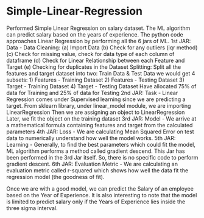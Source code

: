 # Simple-Linear-Regression
Performed Simple Linear Regression on salary dataset. The ML algorithm can predict salary based on the years of experience. The python code approaches Linear Regression by performing all the 6 jars of ML.
1st JAR: Data - 
  Data Cleaning:
    (a) Import Data
    (b) Check for any outliers (iqr method)
    (c) Check for missing value, check for data type of each column of dataframe
    (d) Check for Linear Relationship between each Feature and Target
    (e) Checking for duplicates in the Dataset
  Splitting:
    Split all the features and target dataset into two: Train Data & Test Data
    we would get 4 subsets:
      1) Features - Training Dataset
      2) Features - Testing Dataset
      3) Target - Training Dataset 
      4) Target - Testing Dataset
    Have allocated 75% of data for Training and 25% of data for Testing
2nd JAR: Task - 
  Linear Regression comes under Supervised learning since we are predicting a target.
  From sklearn library, under linear_model module, we are importing LinearRegression
  Then we are assigning an object to LinearRegression
  Later, we fit the object on the training dataset
3rd JAR: Model -
  We arrive at a mathematical formula containing features and target from the calculated parameters 
4th JAR: Loss - 
  We are calculating Mean Squared Error on test data to numerically understand how well the model works.
5th JAR: Learning -
  Generally, to find the best parameters which could fit the model, ML algorithm performs a method called gradient descend.
  This Jar has been performed in the 3rd Jar itself. So, there is no specific code to perform gradient descent.
6th JAR: Evaluation Metric -
   We are calculating an evaluation metric called r-squared which shows how well the data fit the regression model (the goodness of fit).
   
Once we are with a good model, we can predict the Salary of an employee based on the Year of Experience.
It is also interesting to note that the model is limited to predict salary only if the Years of Experience lies inside the three sigma interval.
